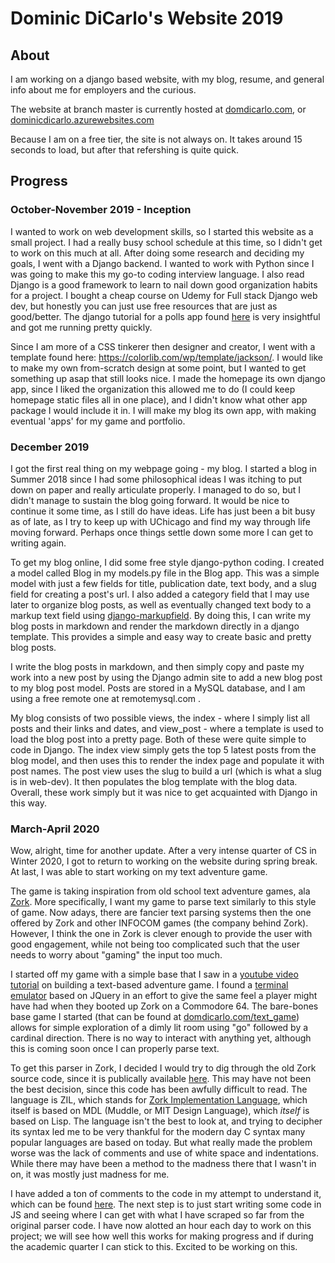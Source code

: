 # Dominic DiCarlo's Website 2019

## About

I am working on a django based website, with my blog, resume, and general info about me for employers and the curious.

The website at branch master is currently hosted at [domdicarlo.com](https://domdicarlo.com), or [dominicdicarlo.azurewebsites.com](https://dominicdicarlo.azurewebsites.com)

Because I am on a free tier, the site is not always on. It takes around 15 seconds to load, but after that refershing is quite quick.


## Progress

### October-November 2019 - Inception

I wanted to work on web development skills, so I started this website as a small project. I had a really busy school schedule at this time,
so I didn't get to work on this much at all. After doing some research and deciding my goals, I went with a Django backend. I wanted to work with Python since I was going to make this my go-to coding interview language. I also read Django is a good framework to learn to nail down good organization habits for a project. I bought a cheap course on Udemy for Full stack Django web dev, but honestly you can just use free resources that are just as good/better. The django tutorial for a polls app found [here](https://docs.djangoproject.com/en/3.0/intro/tutorial01/#creating-the-polls-app) is very insightful and got me running pretty quickly. 

Since I am more of a CSS tinkerer then designer and creator, I went with a template found here: https://colorlib.com/wp/template/jackson/. I would like to make my own from-scratch design at some point, but I wanted to get something up asap that still looks nice. I made the homepage its own django app, since I liked the organization this allowed me to do (I could keep homepage static files all in one place), and I didn't know what other app package I would include it in. I will make my blog its own app, with making eventual 'apps' for my game and portfolio. 

### December 2019

I got the first real thing on my webpage going - my blog. I started a blog in Summer 2018 since I had some philosophical ideas I was itching to put down on paper and really articulate properly. I managed to do so, but I didn't manage to sustain the blog going forward. It would be nice to continue it some time, as I still do have ideas. Life has just been a bit busy as of late, as I try to keep up with UChicago and find my way through life moving forward. Perhaps once things settle down some more I can get to writing again.

To get my blog online, I did some free style django-python coding. I created a model called Blog in my models.py file in the Blog app. This was a simple model with just a few fields for title, publication date, text body, and a slug field for creating a post's url. I also added a category field that I may use later to organize blog posts, as well as eventually changed text body to a markup text field using [django-markupfield](https://github.com/jamesturk/django-markupfield). By doing this, I can write my blog posts in markdown and render the markdown directly in a django template. This provides a simple and easy way to create basic and pretty blog posts. 

I write the blog posts in markdown, and then simply copy and paste my work into a new post by using the Django admin site to add a new blog post to my blog post model. Posts are stored in a MySQL database, and I am using a free remote one at remotemysql.com .

My blog consists of two possible views, the index - where I simply list all posts and their links and dates, and view_post - where a template is used to load the blog post into a pretty page. Both of these were quite simple to code in Django. The index view simply gets the top 5 latest posts from the blog model, and then uses this to render the index page and populate it with post names. The post view uses the slug to build a url (which is what a slug is in web-dev). It then populates the blog template with the blog data. Overall, these work simply but it was nice to get acquainted with Django in this way.


### March-April 2020

Wow, alright, time for another update. After a very intense quarter of CS in Winter 2020, I got to return to
working on the website during spring break. At last, I was able to start working on my text adventure game. 

The game is taking inspiration from old school text adventure games, ala [Zork](https://en.wikipedia.org/wiki/Zork).
More specifically, I want my game to parse text similarly to this style of game. Now adays, there are fancier
text parsing systems then the one offered by Zork and other INFOCOM games (the company behind Zork). However,
I think the one in Zork is clever enough to provide the user with good engagement, while not being too complicated such that the user needs to worry about "gaming" the input too much. 

I started off my game with a simple base that I saw in a [youtube video tutorial](https://www.youtube.com/watch?v=CfGsX5huj9U) on building a text-based adventure game. I found a [terminal emulator](https://terminal.jcubic.pl/) based on JQuery in an effort to give the same feel a player might have had when they booted up Zork on a Commodore 64. The bare-bones base game I started (that can be found at [domdicarlo.com/text_game](domdicarlo.com/text_game)) allows for simple exploration of a dimly lit room using "go" followed by a cardinal direction. There is no way to interact with anything yet, although this is coming soon once I can properly parse text.

To get this parser in Zork, I decided I would try to dig through the old Zork source code, since it is publically available [here](https://github.com/historicalsource/zork1). This may have not been the best decision, since this code has been awfully difficult to read. The language is ZIL, which stands for [Zork Implementation Language](https://archive.org/details/Learning_ZIL_Steven_Eric_Meretzky_1995/mode/2up), which itself is based on MDL (Muddle, or MIT Design Language), which *itself* is based on Lisp. The language isn't the best to look at, and trying to decipher its syntax led me to be very thankful for the modern day C syntax many popular languages are based on today. But what really made the problem worse was the lack of comments and use of white space and indentations. While there may have been a method to the madness there that I wasn't in on, it was mostly just madness for me. 

I have added a ton of comments to the code in my attempt to understand it, which can be found [here](./dom_website/apps/text_game/static/text_game/zork-parser.zil). The next step is to just start writing some code in JS and seeing where I can get with what I have scraped so far from the original parser code. I have now alotted an hour each day to work on this project; we will see how well this works for making progress and if during the academic quarter I can stick to this. Excited to be working on this.


